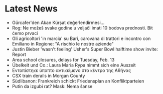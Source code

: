 # Latest News
-  Gürcafer'den Akan Kürşat değerlendirmesi...
-  Rog: Ne možeš svake godine u veljači imati 10 bodova prednosti. Bit ćemo prvaci
-  Gli agricoltori 'in marcia' su Bari, carovana di trattori e incontro con Emiliano in Regione: "A rischio le nostre aziende"
-  Justin Bieber 'wasn't feeling' Usher's Super Bowl halftime show invite: Report
-  Area school closures, delays for Tuesday, Feb. 13
-  Übelkeit und Co.: Laura Maria Rypa nimmt sich eine Auszeit
-  Εντοπίστηκε ύποπτο αντικείμενο στο κέντρο της Αθήνας
-  CSX train derails in Morgan County
-  Südlibanon: Frankreich schickt Friedensplan an Konfliktparteien
-  Putin da izgubi rat? Mask: Nema šanse
